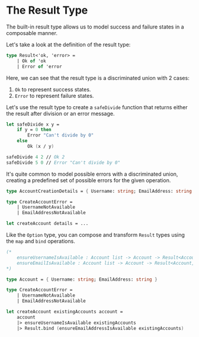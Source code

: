 # The Result Type

The built-in result type allows us to model success and failure states in a composable manner.

Let's take a look at the definition of the result type:

```fsharp
type Result<'ok, 'error> =
    | Ok of 'ok
    | Error of 'error
```

Here, we can see that the result type is a discriminated union with 2 cases:
1. `Ok` to represent success states.
2. `Error` to represent failure states.

Let's use the result type to create a `safeDivide` function that returns either the result after division or an error message.

```fsharp
let safeDivide x y = 
    if y = 0 then
        Error "Can't divide by 0"
    else
        Ok (x / y)

safeDivide 4 2 // Ok 2
safeDivide 5 0 // Error "Can't divide by 0"
```

It's quite common to model possible errors with a discriminated union, creating a predefined set of possible errors for the given operation.

```fsharp
type AccountCreationDetails = { Username: string; EmailAddress: string }

type CreateAccountError =
    | UsernameNotAvailable
    | EmailAddressNotAvailable

let createAccount details = ...
```

Like the `Option` type, you can compose and transform `Result` types using the `map` and `bind` operations.

```fsharp
(*
    ensureUsernameIsAvailable : Account list -> Account -> Result<Account, CreateAccountError>
    ensureEmailIsAvailable : Account list -> Account -> Result<Account, CreateAccountError>
*)

type Account = { Username: string; EmailAddress: string }

type CreateAccountError =
    | UsernameNotAvailable
    | EmailAddressNotAvailable

let createAccount existingAccounts account =
    account
    |> ensureUsernameIsAvailable existingAccounts
    |> Result.bind (ensureEmailAddressIsAvailable existingAccounts)
```